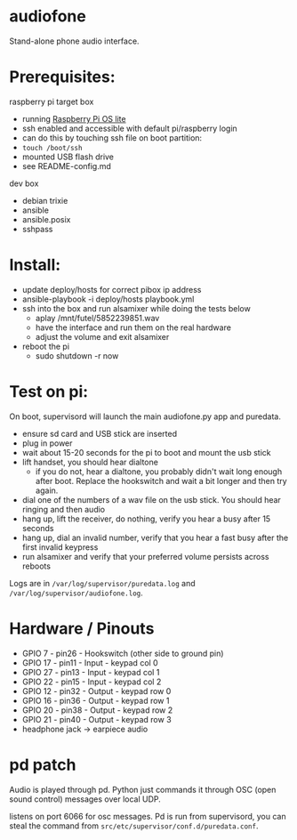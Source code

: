 # audiofone

Stand-alone phone audio interface.

# Prerequisites:

raspberry pi target box
* running [Raspberry Pi OS lite](https://www.raspberrypi.org/software/operating-systems/)
* ssh enabled and accessible with default pi/raspberry login
 * can do this by touching ssh file on boot partition:
 * `touch /boot/ssh`
* mounted USB flash drive
 * see README-config.md

dev box
* debian trixie
* ansible
* ansible.posix
* sshpass

# Install:

* update deploy/hosts for correct pibox ip address
* ansible-playbook -i deploy/hosts playbook.yml
* ssh into the box and run alsamixer while doing the tests below
  * aplay /mnt/futel/5852239851.wav
  * have the interface and run them on the real hardware
  * adjust the volume and exit alsamixer
* reboot the pi
  * sudo shutdown -r now

# Test on pi:

On boot, supervisord will launch the main audiofone.py app and
puredata.

* ensure sd card and USB stick are inserted
* plug in power
* wait about 15-20 seconds for the pi to boot and mount the usb stick
* lift handset, you should hear dialtone
  * if you do not, hear a dialtone, you probably didn't wait long enough after boot. Replace the hookswitch and wait a bit longer and then try again.
* dial one of the numbers of a wav file on the usb stick. You should hear ringing and then audio
* hang up, lift the receiver, do nothing, verify you hear a busy after 15 seconds
* hang up, dial an invalid number, verify that you hear a fast busy after the first invalid keypress
* run alsamixer and verify that your preferred volume persists across reboots

Logs are in `/var/log/supervisor/puredata.log` and `/var/log/supervisor/audiofone.log`.

# Hardware / Pinouts

* GPIO  7 - pin26 - Hookswitch (other side to ground pin)
* GPIO 17 - pin11 - Input - keypad col 0
* GPIO 27 - pin13 - Input - keypad col 1
* GPIO 22 - pin15 - Input - keypad col 2
* GPIO 12 - pin32 - Output - keypad row 0
* GPIO 16 - pin36 - Output - keypad row 1
* GPIO 20 - pin38 - Output - keypad row 2
* GPIO 21 - pin40 - Output - keypad row 3
* headphone jack -> earpiece audio

# pd patch

Audio is played through pd.  Python just commands it through
OSC (open sound control) messages over local UDP.

listens on port 6066 for osc messages.
Pd is run from supervisord, you can steal the command
from `src/etc/supervisor/conf.d/puredata.conf`.
